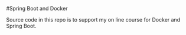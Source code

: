 #Spring Boot and Docker

Source code in this repo is to support my on line course for Docker and Spring Boot. 
